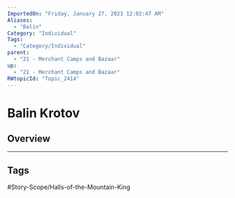 ```yaml
---
ImportedOn: "Friday, January 27, 2023 12:02:47 AM"
Aliases:
  - "Balin"
Category: "Individual"
Tags:
  - "Category/Individual"
parent:
  - "21 - Merchant Camps and Bazaar"
up:
  - "21 - Merchant Camps and Bazaar"
RWtopicId: "Topic_2414"
---
```

# Balin Krotov
## Overview

---
## Tags
#Story-Scope/Halls-of-the-Mountain-King

